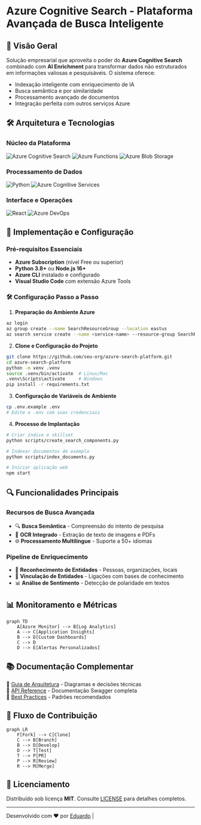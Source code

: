 # Azure Cognitive Search - Plataforma Avançada de Busca Inteligente

## 🌟 Visão Geral

Solução empresarial que aproveita o poder do **Azure Cognitive Search** combinado com **AI Enrichment** para transformar dados não estruturados em informações valiosas e pesquisáveis. O sistema oferece:

- Indexação inteligente com enriquecimento de IA
- Busca semântica e por similaridade
- Processamento avançado de documentos
- Integração perfeita com outros serviços Azure

## 🛠️ Arquitetura e Tecnologias

### Núcleo da Plataforma
![Azure Cognitive Search](https://img.shields.io/badge/Azure_Cognitive_Search-0078D4?style=for-the-badge&logo=microsoftazure&logoColor=white)
![Azure Functions](https://img.shields.io/badge/Azure_Functions-0062AD?style=for-the-badge&logo=microsoftazure&logoColor=white)
![Azure Blob Storage](https://img.shields.io/badge/Azure_Blob_Storage-0078D4?style=for-the-badge&logo=microsoftazure&logoColor=white)

### Processamento de Dados
![Python](https://img.shields.io/badge/Python-3776AB?style=for-the-badge&logo=python&logoColor=white)
![Azure Cognitive Services](https://img.shields.io/badge/Azure_AI_Services-0078D4?style=for-the-badge&logo=microsoftazure&logoColor=white)

### Interface e Operações
![React](https://img.shields.io/badge/React-61DAFB?style=for-the-badge&logo=react&logoColor=black)
![Azure DevOps](https://img.shields.io/badge/Azure_DevOps-0078D4?style=for-the-badge&logo=microsoftazure&logoColor=white)

## 🚀 Implementação e Configuração

### Pré-requisitos Essenciais
- **Azure Subscription** (nível Free ou superior)
- **Python 3.8+** ou **Node.js 16+**
- **Azure CLI** instalado e configurado
- **Visual Studio Code** com extensão Azure Tools

### 🛠 Configuração Passo a Passo

1. **Preparação do Ambiente Azure**
```bash
az login
az group create --name SearchResourceGroup --location eastus
az search service create --name <service-name> --resource-group SearchResourceGroup --sku standard --location eastus
```

2. **Clone e Configuração do Projeto**
```bash
git clone https://github.com/seu-org/azure-search-platform.git
cd azure-search-platform
python -m venv .venv
source .venv/bin/activate  # Linux/Mac
.venv\Scripts\activate     # Windows
pip install -r requirements.txt
```

3. **Configuração de Variáveis de Ambiente**
```bash
cp .env.example .env
# Edite o .env com suas credenciais
```

4. **Processo de Implantação**
```bash
# Criar índice e skillset
python scripts/create_search_components.py

# Indexar documentos de exemplo
python scripts/index_documents.py

# Iniciar aplicação web
npm start
```

## 🔍 Funcionalidades Principais

### Recursos de Busca Avançada
- 🔍 **Busca Semântica** - Compreensão do intento de pesquisa
- 📑 **OCR Integrado** - Extração de texto de imagens e PDFs
- 🌐 **Processamento Multilíngue** - Suporte a 50+ idiomas

### Pipeline de Enriquecimento
- 🧠 **Reconhecimento de Entidades** - Pessoas, organizações, locais
- 🔗 **Vinculação de Entidades** - Ligações com bases de conhecimento
- 📊 **Análise de Sentimento** - Detecção de polaridade em textos

## 📊 Monitoramento e Métricas

```mermaid
graph TD
    A[Azure Monitor] --> B[Log Analytics]
    A --> C[Application Insights]
    B --> D[Custom Dashboards]
    C --> D
    D --> E[Alertas Personalizados]
```

## 📚 Documentação Complementar

🔗 [Guia de Arquitetura](docs/ARCHITECTURE.md) - Diagramas e decisões técnicas  
🔗 [API Reference](docs/API.md) - Documentação Swagger completa  
🔗 [Best Practices](docs/BEST_PRACTICES.md) - Padrões recomendados  

## 🤝 Fluxo de Contribuição

```mermaid
graph LR
    F[Fork] --> C[Clone]
    C --> B[Branch]
    B --> D[Develop]
    D --> T[Test]
    T --> P[PR]
    P --> R[Review]
    R --> M[Merge]
```

## 📜 Licenciamento

Distribuído sob licença **MIT**. Consulte [LICENSE](LICENSE) para detalhes completos.

---

Desenvolvido com ❤️ por [Eduardo](https://github.com/EduardoMFOliveira) |
